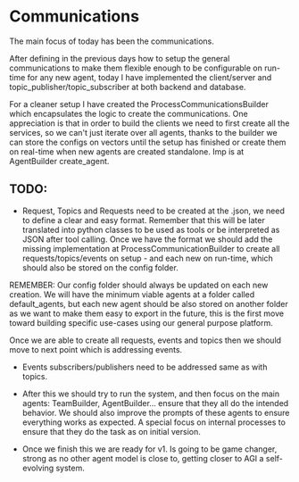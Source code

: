 # Communications

The main focus of today has been the communications.

After defining in the previous days how to setup the general communications to make them flexible enough to be configurable on run-time for any new agent, today I have implemented the client/server and topic_publisher/topic_subscriber at both backend and database.

For a cleaner setup I have created the ProcessCommunicationsBuilder which encapsulates the logic to create the communications. One appreciation is that in order to build the clients we need to first create all the services, so we can't just iterate over all agents, thanks to the builder we can store the configs on vectors until the setup has finished or create them on real-time when new agents are created standalone. Imp is at AgentBuilder create_agent.

## TODO:
- Request, Topics and Requests need to be created at the .json, we need to define a clear and easy format. Remember that this will be later translated into python classes to be used as tools or be interpreted as JSON after tool calling. Once we have the format we should add the missing implementation at ProcessCommunicationBuilder to create all requests/topics/events on setup - and each new on run-time, which should also be stored on the config folder.

REMEMBER: Our config folder should always be updated on each new creation. We will have the minimum viable agents at a folder called default_agents, but each new agent should be also stored on another folder as we want to make them easy to export in the future, this is the first move toward building specific use-cases using our general purpose platform.

Once we are able to create all requests, events and topics then we should move to next point which is addressing events.

- Events subscribers/publishers need to be addressed same as with topics.

- After this we should try to run the system, and then focus on the main agents: TeamBuilder, AgentBuilder... ensure that they all do the intended behavior. We should also improve the prompts of these agents to ensure everything works as expected. A special focus on internal processes to ensure that they do the task as on initial version.

- Once we finish this we are ready for v1. Is going to be game changer, strong as no other agent model is close to, getting closer to AGI a self-evolving system.
